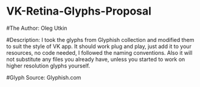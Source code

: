 VK-Retina-Glyphs-Proposal
=========================

#The Author:
  Oleg Utkin

#Description:
	I took the glyphs from Glyphish collection and modified them to suit the style of VK app.
It should work plug and play, just add it to your resources, no code needed, I followed the naming conventions. Also it will not substitute any files you already have, unless you started to work on higher resolution glyphs yourself.

#Glyph Source:
	Glyphish.com